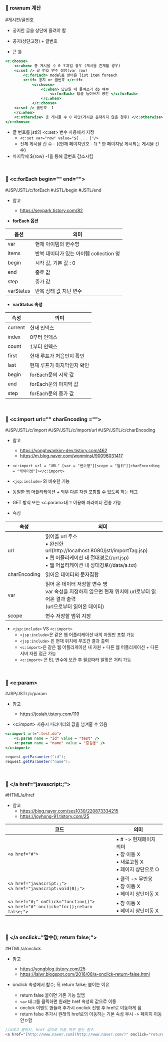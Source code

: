 ### 🌼 rownum 계산
#게시판/글번호  
- 공지한 글을 상단에 올려야 함
- 공지(상단고정) + 글번호

- 큰 틀
```jsp
<c:choose> 
	<c:when> 총 게시물 수 0 초과일 경우 (게시물 존재할 경우)
	<c:set /> 글 번호 변수 설정(var row)
		<c:forEach> model로 받아온 list item foreach
		<c:if> 공지 or 글번호 </c:if>
			<c:choose>
				<c:when> 답글일 때 들여쓰기 dp 여부
					<c:forEach> 답글 들여쓰기 공간 </c:forEach>
				</c:when>
			</c:choose>
	<c:set /> 글번호 -1
	</c:when>
	<c:otherwise> 총 게시물 수 0 미만(게시글 존재하지 않을 경우) </c:otherwise>
</c:choose>

```

- 글 번호를 jstl의 <c:set> 변수 사용해서 지정
	- `<c:set var="row" value="${ ... }"/>` 
	- 전체 게시물 건 수 - {(현재 페이지번호 - 1) * 한 페이지당 게시되는 게시물 건 수}
- 마지막에 ${row} -1을 통해 글번호 감소시킴

<br>

### 🌼 <c:forEach begin="" end="">
#JSP/JSTL/c/forEach #JSTL/begin #JSTL/end
- 참고
	- https://seypark.tistory.com/82

- **forEach 옵션**

| 옵션        | 의미                          |
| --------- | --------------------------- |
| var       | 현재 아이템의 변수명                 |
| items     | 반복 데이터가 있는 아이템 collection 명 |
| begin     | 시작 값, 기본 값 : 0              |
| end       | 종료 값                        |
| step      | 증가 값                        |
| varStatus | 반복 상태 값 지닌 변수               |

- **varStatus 속성**

| 속성      | 의미              |
| ------- | --------------- |
| current | 현재 인덱스          |
| index   | 0부터 인덱스         |
| count   | 1부터 인덱스         |
| first   | 현재 루프가 처음인지 확인  |
| last    | 현재 루프가 마지막인지 확인 |
| begin   | forEach문의 시작 값  |
| end     | forEach문의 마지막 값 |
| step    | forEach문의 증가 값  |

<br>

### 🌼 <c:import url="" charEncoding ="">
#JSP/JSTL/c/import  #JSP/JSTL/c/import/url #JSP/JSTL/c/charEncoding 
- 참고
	- https://yonghwankim-dev.tistory.com/462
	- https://m.blog.naver.com/wonminst/90096031417


- `<c:import url = "URL" [var = "변수명"][scope = "범위"][charEncording = "케릭터셋"]></c:import>`
- `<jsp:include>` 와 비슷한 기능
- 동일한 웹 어플리케이션 + 외부 다른 자원 포함할 수 있도록 하는 태그
- GET 방식 또는 <c:param>태그 이용해 파라미터 전송 가능

- 속성

| 속성           | 의미                                                                                                                                 |
| ------------ | ---------------------------------------------------------------------------------------------------------------------------------- |
| url          | 읽어올 url 주소<br>▪ 완전한 url(http://localhost:8080/jstl/importTag.jsp)<br>▪ 웹 어플리케이션 내 절대경로(/url.jsp)<br>▪ 웹 어플리케이션 내 상대경로(/data/a.txt) |
| charEncoding | 읽어온 데이터의 문자집합                                                                                                                      |
| var          | 읽어 온 데이터 저장할 변수 명<br>var 속성을 지정하지 않으면 현재 위치에 url로부터 읽어온 결과 출력<br>(url으로부터 읽어온 데이터)                                                 |
| scope        | 변수 저장할 범위 지정                                                                                                                       |

- `<jsp:include>` VS `<c:import>`
	- `<jsp:include>`은 같은 웹 어플리케이션 내의 자원만 포함 가능
	- `<jsp:include>` 은 현재 위치에 무조건 결과 출력
	- `<c:import>`은 같은 웹 어플리케이션 내 자원 + 다른 웹 어플리케이션 + 다른 서버 자원 접근 가능
	- `<c:import>` 은 EL 변수에 보관 후 필요따라 알맞은 처리 가능


<br>

### 🌼 <c:param>
#JSP/JSTL/c/param 
- 참고
	- https://josiah.tistory.com/119

- <c:import> 사용시 파라미터의 값을 넘겨줄 수 있음

```jsp
<c:import url=".test.do">
	<c:param name = "id" value = "test" />
	<c:param name = "name" value = "홍길동" />
</c:import>
```

```java
request.getParameter("id");
request.getParameter("name");
```


<br>


### 🌼 </a href="javascript:;">
#HTML/a/href
- 참고
	- https://blog.naver.com/ses1030/220873334215
	- https://joyhong-91.tistory.com/25

| 코드                                                                                   | 의미                                                      |
| ------------------------------------------------------------------------------------ | ------------------------------------------------------- |
| `<a href="#">`                                                                       | ▪ # -> 현재페이지 의미<br>▪ 창 이동 X<br>▪ 새로고침 X<br>▪ 페이지 상단으로 O |
| `<a href="javascript:;">`<br>`<a href="javascript:void(0);">`                        | ▪ 클릭 -> 무반응<br>▪ 창 이동 X<br>▪ 페이지 상단이동 X                 |
| `<a href="#;" onClick="function()">`<br>`<a href="#" onclick="fnc();return false;">` | ▪ 창 이동 X<br>▪ 페이지 상단이동 X                                |

<br>

### 🌼 </a onclick="함수(); return false;">
#HTML/a/onclick
- 참고
	- https://yongblog.tistory.com/25
	- https://lalwr.blogspot.com/2016/08/a-onclick-return-false.html

- onclick 속성에서 함수; 뒤 return false; 붙이는 이유
	- return false 붙이면 기존 기능 없앰
	- `<a>` 태그를 클릭하면 원래는 href 속성의 값으로 이동
	- onclick 이벤트 핸들러 추가시 onclick 진행 후 href로 이동하게 됨
	- return false 추가시 원래의 href로의 이동하는 기본 속성 무시 -> 페이지 이동 안ㅇ함

```js
//a태그 클릭시, href 값으로 이동 여부 묻는 함수 
<a href="[http://www.naver.com](http://www.naver.com/)" onclick="return confirm('Are you sure you want to do that?');">Click Me</a>
```


<br>



